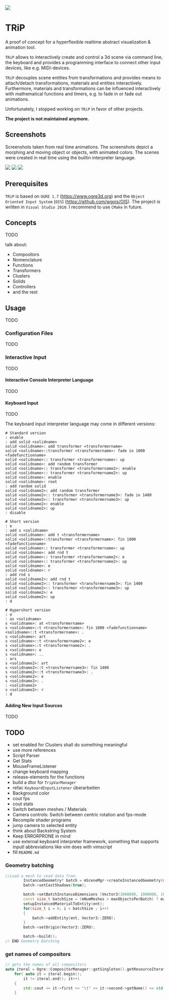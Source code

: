 ![](res/TRiP.png)

# TRiP
A proof of concept for a hyperflexible realtime abstract visualization & animation tool.

`TRiP` allows to interactively create and control a 3d scene via command line, the keyboard and
provides a programming interface to connect other input devices, like e.g. MIDI-devices.

`TRiP` decouples scene entities from transformations and provides means to attach/detach
transformations, materials and entities interactively. Furthermore, materials and transformations
can be influenced interactively with mathematical functions and timers, e.g. to fade in or fade out
animations.

Unfortunately, I stopped working on `TRiP` in favor of other projects.

**The project is not maintained anymore.**

## Screenshots
Screenshots taken from real time animations.
The screenshots depict a morphing and moving object or objects, with animated colors.
The scenes were created in real time using the builtin interpreter language.

![](res/aquatic-genesis.png)
![](res/capture_070_14102012_055038_048.png)
![](res/capture_123_14102012_055109_185.png)


## Prerequisites
`TRiP` is based on `OGRE 1.7` (https://www.ogre3d.org) and the `Object Oriented Input System`
(`OIS`) (https://github.com/wgois/OIS).
The project is written in `Visual Studio 2010`. I recommend to use `CMake` in future.


## Concepts
TODO

talk about:
- Compositors
- Nomenclature
- Functions
- Transformers
- Clusters
- Solids
- Controllers
- and the rest


## Usage
TODO

### Configuration Files
TODO

### Interactive Input
TODO

#### Interactive Console Interpreter Language
TODO

#### Keyboard Input
TODO

The keyboard input interpreter language may come in different versions:
```
# Standard version
: enable
: add solid <solidname>
solid <solidname>: add transformer <transformername>
solid <solidname>::transformer <transformername>: fade in 1000 <fadefunctionname>
solid <solidname>:: transformer <transformername>: up
solid <solidname>: add random transformer
solid <solidname>:: transformer <transformername2>: enable
solid <solidname>:: transformer <transformername2>: up
solid <solidname>: enable
solid <solidname>: root
: add random solid
solid <solidname2>: add random transformer
solid <solidname2>:: transformer <transformername3>: fade in 1400
solid <solidname2>:: transformer <transformername3>: up
solid <solidname2>: enable
solid <solidname2>: up
: disable

# Short version
: e
: add s <solidname>
solid <solidname>: add t <transformername>
solid <solidname>::transformer <transformername>: fin 1000 <fadefunctionname>
solid <solidname>:: transformer <transformername>: up
solid <solidname>: add rnd t
solid <solidname>:: transformer <transformername2>: e
solid <solidname>:: transformer <transformername2>: up
solid <solidname>: e
solid <solidname>: r
: add rnd s
solid <solidname2>: add rnd t
solid <solidname2>:: transformer <transformername3>: fin 1400
solid <solidname2>:: transformer <transformername3>: up
solid <solidname2>: e
solid <solidname2>: up
: d

# Hypershort version
: e
: as <solidname>
s <solidname>: at <transformername>
s <solidname>::t <transformername>: fin 1000 <fadefunctionname>
<solidname>::t <transformername>: .
s <solidname>: art
s <solidname>::t <transformername2>: e
s <solidname>::t <transformername2>: .
s <solidname>: e
s <solidname>: ..
: ars
s <solidname2>: art
s <solidname2>::t <transformername3>: fin 1400
s <solidname2>::t <transformername3>: .
s <solidname2>: e
s <solidname2>: .
: <solidname2>
s <solidname2>: r
: d
```


#### Adding New Input Sources
TODO


## TODO
- set enabled for Clusters shall do something meaningful
- use more references
- Script Parser
- Get Stats
- MouseFrameListener
- change keyboard mapping
- release-elements for the functions
- build a dtor for `TripVarManager`
- refac `KeyboardInputListener` überarbeiten
- Background color
- cout fps
- cout stats
- Switch between meshes / Materials
- Camera controls: Switch between centric rotation and fps-mode
- Recompile shader programs
- jump camera to selected entity
- think about Backstring System
- Keep ERRORPRONE in mind
- use external keyboard interpreter framework, something that supports inputl abbreviations like vim
  does with vimscript
- fill `README.md`

### Geometry batching
```cpp
//Load a mesh to read data from.
        InstancedGeometry* batch = mSceneMgr->createInstancedGeometry(meshes[mSelectedMesh] + "s" );
        batch->setCastShadows(true);

        batch->setBatchInstanceDimensions (Vector3(1000000, 1000000, 1000000));
        const size_t batchSize = (mNumMeshes > maxObjectsPerBatch) ? maxObjectsPerBatch :mNumMeshes;
        setupInstancedMaterialToEntity(ent);
        for(size_t i = 0; i < batchSize ; i++)
        {
            batch->addEntity(ent, Vector3::ZERO);
        }
        batch->setOrigin(Vector3::ZERO);

        batch->build();
// END Geometry Batching
```


### get names of compositors
```cpp
// gets the names of all compositors
auto iteral = Ogre::CompositorManager::getSingleton().getResourceIterator();
    for( auto it = iteral.begin();
        it != iteral.end(); it++)
    {
        std::cout << it->first << "\t" << it->second->getName() << std::endl;
    }

